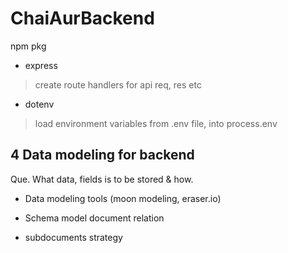 # ChaiAurBackend

npm pkg

- express

> create route handlers for api req, res etc

- dotenv

> load environment variables from .env file, into process.env

## 4 Data modeling for backend

Que. What data, fields is to be stored & how.

- Data modeling tools (moon modeling, eraser.io)

- Schema model document relation

- subdocuments strategy
